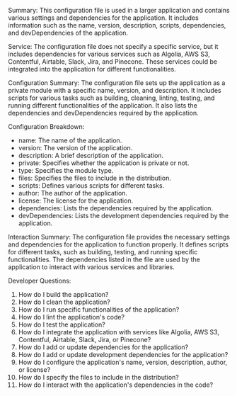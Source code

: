 Summary:
This configuration file is used in a larger application and contains various settings and dependencies for the application. It includes information such as the name, version, description, scripts, dependencies, and devDependencies of the application.

Service:
The configuration file does not specify a specific service, but it includes dependencies for various services such as Algolia, AWS S3, Contentful, Airtable, Slack, Jira, and Pinecone. These services could be integrated into the application for different functionalities.

Configuration Summary:
The configuration file sets up the application as a private module with a specific name, version, and description. It includes scripts for various tasks such as building, cleaning, linting, testing, and running different functionalities of the application. It also lists the dependencies and devDependencies required by the application.

Configuration Breakdown:
- name: The name of the application.
- version: The version of the application.
- description: A brief description of the application.
- private: Specifies whether the application is private or not.
- type: Specifies the module type.
- files: Specifies the files to include in the distribution.
- scripts: Defines various scripts for different tasks.
- author: The author of the application.
- license: The license for the application.
- dependencies: Lists the dependencies required by the application.
- devDependencies: Lists the development dependencies required by the application.

Interaction Summary:
The configuration file provides the necessary settings and dependencies for the application to function properly. It defines scripts for different tasks, such as building, testing, and running specific functionalities. The dependencies listed in the file are used by the application to interact with various services and libraries.

Developer Questions:
1. How do I build the application?
2. How do I clean the application?
3. How do I run specific functionalities of the application?
4. How do I lint the application's code?
5. How do I test the application?
6. How do I integrate the application with services like Algolia, AWS S3, Contentful, Airtable, Slack, Jira, or Pinecone?
7. How do I add or update dependencies for the application?
8. How do I add or update development dependencies for the application?
9. How do I configure the application's name, version, description, author, or license?
10. How do I specify the files to include in the distribution?
11. How do I interact with the application's dependencies in the code?